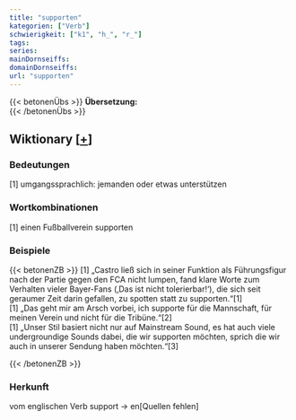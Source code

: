 ```yaml
---
title: "supporten"
kategorien: ["Verb"]
schwierigkeit: ["k1", "h_", "r_"]
tags:
series:
mainDornseiffs:
domainDornseiffs:
url: "supporten"
---
```


{{< betonenÜbs >}}
**Übersetzung:**  
{{< /betonenÜbs >}}

## Wiktionary [[+](https://de.wiktionary.org/wiki/supporten)]

### Bedeutungen
[1] umgangssprachlich: jemanden oder etwas unterstützen  

### Wortkombinationen
[1] einen Fußballverein supporten  

### Beispiele
{{< betonenZB >}}
[1] „Castro ließ sich in seiner Funktion als Führungsfigur nach der Partie gegen den FCA nicht lumpen, fand klare Worte zum Verhalten vieler Bayer-Fans (‚Das ist nicht tolerierbar!‘), die sich seit geraumer Zeit darin gefallen, zu spotten statt zu supporten.“[1]  
[1] „Das geht mir am Arsch vorbei, ich supporte für die Mannschaft, für meinen Verein und nicht für die Tribüne.“[2]  
[1] „Unser Stil basiert nicht nur auf Mainstream Sound, es hat auch viele undergroundige Sounds dabei, die wir supporten möchten, sprich die wir auch in unserer Sendung haben möchten.“[3]  

{{< /betonenZB >}}
### Herkunft
vom englischen Verb support → en[Quellen fehlen]  


